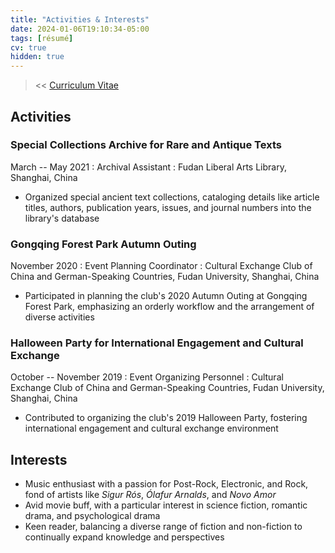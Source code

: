 ```yaml
---
title: "Activities & Interests"
date: 2024-01-06T19:10:34-05:00
tags: [résumé]
cv: true
hidden: true
---
```

> << [Curriculum Vitae](/posts/cv)


## Activities

### Special Collections Archive for Rare and Antique Texts 
March -- May 2021
: Archival Assistant
: Fudan Liberal Arts Library, Shanghai, China
- Organized special ancient text collections, cataloging details like article titles, authors, publication years, issues, and journal numbers into the library's database

### Gongqing Forest Park Autumn Outing 
November 2020
: Event Planning Coordinator
: Cultural Exchange Club of China and German-Speaking Countries, Fudan University, Shanghai, China
- Participated in planning the club's 2020 Autumn Outing at Gongqing Forest Park, emphasizing an orderly workflow and the arrangement of diverse activities

### Halloween Party for International Engagement and Cultural Exchange
October -- November 2019
: Event Organizing Personnel 
: Cultural Exchange Club of China and German-Speaking Countries, Fudan University, Shanghai, China
- Contributed to organizing the club's 2019 Halloween Party, fostering international engagement and cultural exchange environment

## Interests
- Music enthusiast with a passion for Post-Rock, Electronic, and Rock, fond of artists like _Sigur Rós_, _Ólafur Arnalds_, and _Novo Amor_
- Avid movie buff, with a particular interest in science fiction, romantic drama, and psychological drama
- Keen reader, balancing a diverse range of fiction and non-fiction to continually expand knowledge and perspectives
